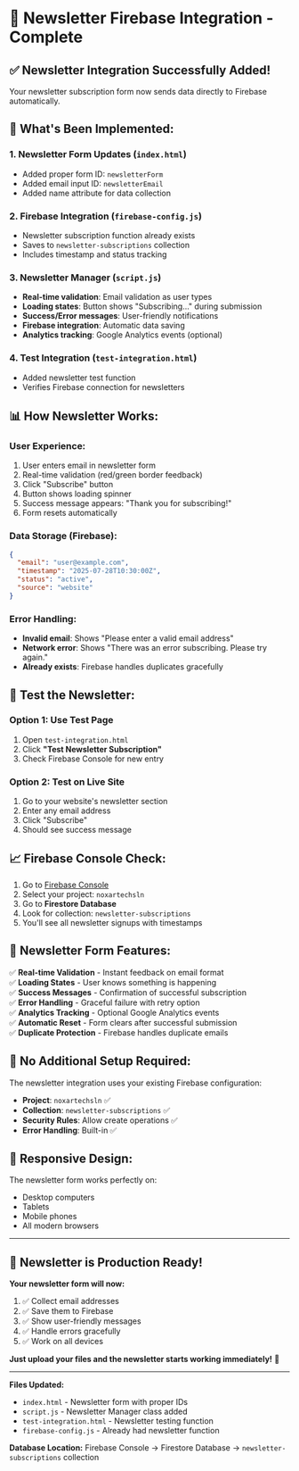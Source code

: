 # 📧 Newsletter Firebase Integration - Complete

## ✅ **Newsletter Integration Successfully Added!**

Your newsletter subscription form now sends data directly to Firebase automatically.

## 🎯 **What's Been Implemented:**

### **1. Newsletter Form Updates** (`index.html`)
- Added proper form ID: `newsletterForm`
- Added email input ID: `newsletterEmail`
- Added name attribute for data collection

### **2. Firebase Integration** (`firebase-config.js`)
- Newsletter subscription function already exists
- Saves to `newsletter-subscriptions` collection
- Includes timestamp and status tracking

### **3. Newsletter Manager** (`script.js`)
- **Real-time validation**: Email validation as user types
- **Loading states**: Button shows "Subscribing..." during submission
- **Success/Error messages**: User-friendly notifications
- **Firebase integration**: Automatic data saving
- **Analytics tracking**: Google Analytics events (optional)

### **4. Test Integration** (`test-integration.html`)
- Added newsletter test function
- Verifies Firebase connection for newsletters

## 📊 **How Newsletter Works:**

### **User Experience:**
1. User enters email in newsletter form
2. Real-time validation (red/green border feedback)
3. Click "Subscribe" button
4. Button shows loading spinner
5. Success message appears: "Thank you for subscribing!"
6. Form resets automatically

### **Data Storage (Firebase):**
```json
{
  "email": "user@example.com",
  "timestamp": "2025-07-28T10:30:00Z",
  "status": "active",
  "source": "website"
}
```

### **Error Handling:**
- **Invalid email**: Shows "Please enter a valid email address"
- **Network error**: Shows "There was an error subscribing. Please try again."
- **Already exists**: Firebase handles duplicates gracefully

## 🧪 **Test the Newsletter:**

### **Option 1: Use Test Page**
1. Open `test-integration.html`
2. Click **"Test Newsletter Subscription"**
3. Check Firebase Console for new entry

### **Option 2: Test on Live Site**
1. Go to your website's newsletter section
2. Enter any email address
3. Click "Subscribe"
4. Should see success message

## 📈 **Firebase Console Check:**

1. Go to [Firebase Console](https://console.firebase.google.com/)
2. Select your project: `noxartechsln`
3. Go to **Firestore Database**
4. Look for collection: `newsletter-subscriptions`
5. You'll see all newsletter signups with timestamps

## 🎨 **Newsletter Form Features:**

✅ **Real-time Validation** - Instant feedback on email format  
✅ **Loading States** - User knows something is happening  
✅ **Success Messages** - Confirmation of successful subscription  
✅ **Error Handling** - Graceful failure with retry option  
✅ **Analytics Tracking** - Optional Google Analytics events  
✅ **Automatic Reset** - Form clears after successful submission  
✅ **Duplicate Protection** - Firebase handles duplicate emails  

## 🔧 **No Additional Setup Required:**

The newsletter integration uses your existing Firebase configuration:
- **Project**: `noxartechsln` ✅
- **Collection**: `newsletter-subscriptions` ✅  
- **Security Rules**: Allow create operations ✅
- **Error Handling**: Built-in ✅

## 📱 **Responsive Design:**

The newsletter form works perfectly on:
- Desktop computers
- Tablets  
- Mobile phones
- All modern browsers

---

## 🚀 **Newsletter is Production Ready!**

**Your newsletter form will now:**
1. ✅ Collect email addresses
2. ✅ Save them to Firebase
3. ✅ Show user-friendly messages
4. ✅ Handle errors gracefully
5. ✅ Work on all devices

**Just upload your files and the newsletter starts working immediately!** 🎉

---

**Files Updated:**
- `index.html` - Newsletter form with proper IDs
- `script.js` - Newsletter Manager class added
- `test-integration.html` - Newsletter testing function
- `firebase-config.js` - Already had newsletter function

**Database Location:**
Firebase Console → Firestore Database → `newsletter-subscriptions` collection
